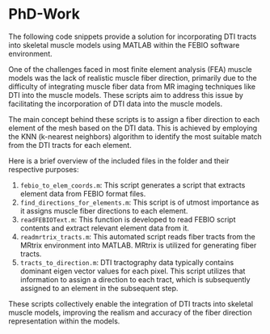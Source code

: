 # PhD-Work

The following code snippets provide a solution for incorporating DTI tracts into skeletal muscle models using MATLAB within the FEBIO software environment.

One of the challenges faced in most finite element analysis (FEA) muscle models was the lack of realistic muscle fiber direction, primarily due to the difficulty of integrating muscle fiber data from MR imaging techniques like DTI into the muscle models. These scripts aim to address this issue by facilitating the incorporation of DTI data into the muscle models.

The main concept behind these scripts is to assign a fiber direction to each element of the mesh based on the DTI data. This is achieved by employing the KNN (k-nearest neighbors) algorithm to identify the most suitable match from the DTI tracts for each element.

Here is a brief overview of the included files in the folder and their respective purposes:

1. `febio_to_elem_coords.m`: This script generates a script that extracts element data from FEBIO format files.
2. `find_directions_for_elements.m`: This script is of utmost importance as it assigns muscle fiber directions to each element.
3. `readFEBIOText.m`: This function is developed to read FEBIO script contents and extract relevant element data from it.
4. `readmrtrix_tracts.m`: This automated script reads fiber tracts from the MRtrix environment into MATLAB. MRtrix is utilized for generating fiber tracts.
5. `tracts_to_direction.m`: DTI tractography data typically contains dominant eigen vector values for each pixel. This script utilizes that information to assign a direction to each tract, which is subsequently assigned to an element in the subsequent step.

These scripts collectively enable the integration of DTI tracts into skeletal muscle models, improving the realism and accuracy of the fiber direction representation within the models.
